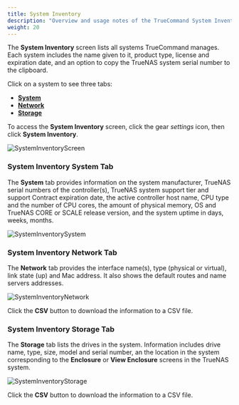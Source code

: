 ```yaml
---
title: System Inventory
description: "Overview and usage notes of the TrueCommand System Inventory screen."
weight: 20
---
```


The **System Inventory** screen lists all systems TrueCommand manages. 
Each system includes the name given to it, product type, license and expiration date, and an option to copy the TrueNAS system serial number to the clipboard.

Click on a system to see three tabs:
* [**System**](#system-inventory-system-tab) 
* [**Network**](#system-inventory-network-tab)
* [**Storage**](#system-inventory-storage-tab)

To access the **System Inventory** screen, click the gear <i class="material-icons" aria-hidden="true" title="Settings">settings</i> icon, then click **System Inventory**.

![SystemInventoryScreen](/images/TrueCommand/SystemInventory/SystemInventoryScreen.png "System Inventory Screen")

### System Inventory System Tab
The **System** tab provides information on the system manufacturer, TrueNAS serial numbers of the controller(s), TrueNAS system support tier and support Contract expiration date, the active controller host name, CPU type and the number of CPU cores, the amount of physical memory, OS and TrueNAS CORE or SCALE release version, and the system uptime in days, weeks, months.

![SystemInventorySystem](/images/TrueCommand/SystemInventory/SystemInventorySystem.png "System Information")

### System Inventory Network Tab
The **Network** tab provides the interface name(s), type (physical or virtual), link state (up) and Mac address. 
It also shows the default routes and name servers addresses.

![SystemInventoryNetwork](/images/TrueCommand/SystemInventory/SystemInventoryNetwork.png "System Network Information")

Click the **CSV** button to download the information to a CSV file.

### System Inventory Storage Tab
The **Storage** tab lists the drives in the system. Information includes drive name, type, size, model and serial number, an the location in the system corresponding to the **Enclosure** or **View Enclosure** screens in the TrueNAS system.

![SystemInventoryStorage](/images/TrueCommand/SystemInventory/SystemInventoryStorage.png "System Storage Information")

Click the **CSV** button to download the information to a CSV file.

